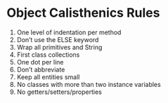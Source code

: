 # Object Calisthenics Rules

1. One level of indentation per method
2. Don’t use the ELSE keyword
3. Wrap all primitives and String
4. First class collections
5. One dot per line
6. Don’t abbreviate
7. Keep all entities small
8. No classes with more than two instance variables
9. No getters/setters/properties